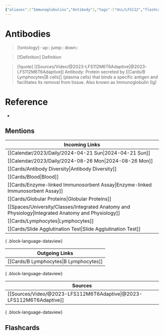 ```yaml
---
{"aliases":["Immunoglobulins","Antibody"],"tags":["Uni/LFS112","flashcards/LFS112"],"dg-publish":true,"permalink":"/cards/antibodies/","dgPassFrontmatter":true}
---
```


# Antibodies

> [!ontology]-
> up:: 
> jump:: 
> down:: 

> [!Definition] Definition

> [!quote] [[Sources/Video/@2023-LFS112M6T6Adaptive\|@2023-LFS112M6T6Adaptive]]
> Antibody: Protein secreted by [[Cards/B Lymphocytes\|B cells]] (plasma cells) that binds a specific antigen and facilitates its removal from tissue. Also known as Immunoglobulin (Ig)

# Reference

- 

## Mentions

| Incoming Links                                                                                        |
| ----------------------------------------------------------------------------------------------------- |
| [[Calendar/2023/Daily/2024-04-21 Sun\|2024-04-21 Sun]]                                             |
| [[Calendar/2023/Daily/2024-08-26 Mon\|2024-08-26 Mon]]                                             |
| [[Cards/Antibody Diversity\|Antibody Diversity]]                                                   |
| [[Cards/Blood\|Blood]]                                                                             |
| [[Cards/Enzyme-linked Immunosorbent Assay\|Enzyme-linked Immunosorbent Assay]]                     |
| [[Cards/Globular Proteins\|Globular Proteins]]                                                     |
| [[Spaces/University/Classes/Integrated Anatomy and Physiology\|Integrated Anatomy and Physiology]] |
| [[Cards/Lymphocytes\|Lymphocytes]]                                                                 |
| [[Cards/Slide Agglutination Test\|Slide Agglutination Test]]                                       |

{ .block-language-dataview}

| Outgoing Links                            |
| ----------------------------------------- |
| [[Cards/B Lymphocytes\|B Lymphocytes]] |

{ .block-language-dataview}

| Sources                                                                 |
| ----------------------------------------------------------------------- |
| [[Sources/Video/@2023-LFS112M6T6Adaptive\|@2023-LFS112M6T6Adaptive]] |

{ .block-language-dataview}

## Flashcards